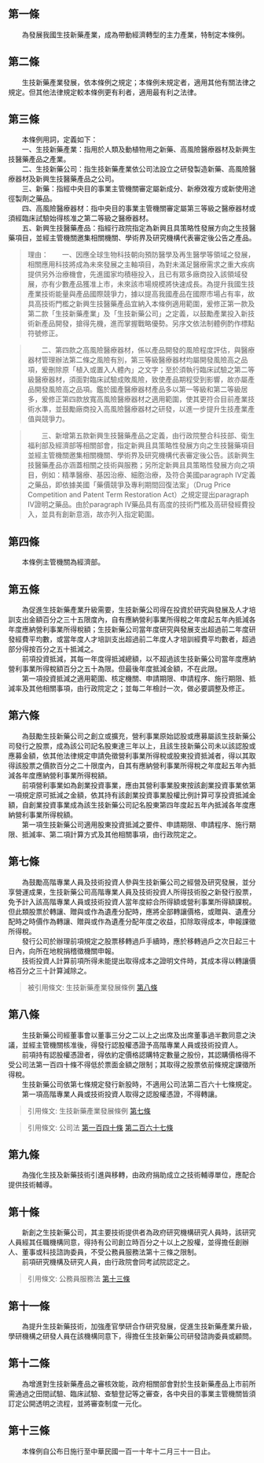 第一條 
-------
　　為發展我國生技新藥產業，成為帶動經濟轉型的主力產業，特制定本條例。  


第二條 
-------
　　生技新藥產業發展，依本條例之規定；本條例未規定者，適用其他有關法律之規定。但其他法律規定較本條例更有利者，適用最有利之法律。  


第三條 
-------
　　本條例用詞，定義如下：  
　　一、生技新藥產業：指用於人類及動植物用之新藥、高風險醫療器材及新興生技醫藥產品之產業。  
　　二、生技新藥公司：指生技新藥產業依公司法設立之研發製造新藥、高風險醫療器材及新興生技醫藥產品之公司。  
　　三、新藥：指經中央目的事業主管機關審定屬新成分、新療效複方或新使用途徑製劑之藥品。  
　　四、高風險醫療器材：指中央目的事業主管機關審定屬第三等級之醫療器材或須經臨床試驗始得核准之第二等級之醫療器材。  
　　五、新興生技醫藥產品：指經行政院指定為新興且具策略性發展方向之生技醫藥項目，並經主管機關邀集相關機關、學術界及研究機構代表審定後公告之產品。  
> 理由：　　一、因應全球生物科技朝向預防醫學及再生醫學等領域之發展，相關應用科技將成為未來發展之主軸項目，為對未滿足醫療需求之重大疾病提供另外治療機會，先進國家均積極投入，且已有眾多廠商投入該領域發展，亦有少數產品獲准上市，未來該市場規模將快速成長。為提升我國生技產業技術能量與產品國際競爭力，據以提高我國產品在國際市場占有率，故具高技術門檻之新興生技醫藥產品宜納入本條例適用範圍，爰修正第一款及第二款「生技新藥產業」及「生技新藥公司」之定義，以鼓勵產業投入新技術新產品開發，搶得先機，進而掌握戰略優勢。另序文依法制體例酌作標點符號修正。

> 　　二、第四款之高風險醫療器材，係以產品開發的風險程度評估，與醫療器材管理辦法第二條之風險有別，第三等級醫療器材均屬開發風險高之品項，爰刪除原「植入或置入人體內」之文字；至於須執行臨床試驗之第二等級醫療器材，須面對臨床試驗成敗風險，致使產品期程受到影響，故亦屬產品開發風險高之品項。鑑於國產醫療器材產品多以第一等級和第二等級居多，爰修正第四款放寬高風險醫療器材之適用範圍，使其更符合目前產業技術水準，並鼓勵廠商投入高風險醫療器材之研發，以進一步提升生技產業產值與競爭力。

> 　　三、新增第五款新興生技醫藥產品之定義，由行政院整合科技部、衛生福利部及經濟部等相關部會，指定新興且具策略性發展方向之生技醫藥項目並經主管機關邀集相關機關、學術界及研究機構代表審定後公告。該新興生技醫藥產品亦涵蓋相關之技術與服務；另所定新興且具策略性發展方向之項目，例如：精準醫療、基因治療、細胞治療，及符合美國paragraph IV定義之藥品，即依據美國「藥價競爭及專利期間回復法案」（Drug Price Competition and Patent Term Restoration Act）之規定提出paragraph IV證明之藥品。由於paragraph IV藥品具有高度的技術門檻及高研發經費投入，並具有創新意涵，故亦列入指定範圍。



第四條 
-------
　　本條例主管機關為經濟部。  


第五條 
-------
　　為促進生技新藥產業升級需要，生技新藥公司得在投資於研究與發展及人才培訓支出金額百分之三十五限度內，自有應納營利事業所得稅之年度起五年內抵減各年度應納營利事業所得稅額；生技新藥公司當年度研究與發展支出超過前二年度研發經費平均數，或當年度人才培訓支出超過前二年度人才培訓經費平均數者，超過部分得按百分之五十抵減之。  
　　前項投資抵減，其每一年度得抵減總額，以不超過該生技新藥公司當年度應納營利事業所得稅額百分之五十為限。但最後年度抵減金額，不在此限。  
　　第一項投資抵減之適用範圍、核定機關、申請期限、申請程序、施行期限、抵減率及其他相關事項，由行政院定之；並每二年檢討一次，做必要調整及修正。  


第六條 
-------
　　為鼓勵生技新藥公司之創立或擴充，營利事業原始認股或應募屬該生技新藥公司發行之股票，成為該公司記名股東達三年以上，且該生技新藥公司未以該認股或應募金額，依其他法律規定申請免徵營利事業所得稅或股東投資抵減者，得以其取得該股票之價款百分之二十限度內，自其有應納營利事業所得稅之年度起五年內抵減各年度應納營利事業所得稅額。  
　　前項營利事業如為創業投資事業，應由其營利事業股東按該創業投資事業依第一項規定原可抵減之金額，依其持有該創業投資事業股權比例計算可享投資抵減金額，自創業投資事業成為該生技新藥公司記名股東第四年度起五年內抵減各年度應納營利事業所得稅額。  
　　第一項生技新藥公司適用股東投資抵減之要件、申請期限、申請程序、施行期限、抵減率、第二項計算方式及其他相關事項，由行政院定之。  


第七條 
-------
　　為鼓勵高階專業人員及技術投資人參與生技新藥公司之經營及研究發展，並分享營運成果，生技新藥公司高階專業人員及技術投資人所得技術股之新發行股票，免予計入該高階專業人員或技術投資人當年度綜合所得額或營利事業所得額課稅。但此類股票於轉讓、贈與或作為遺產分配時，應將全部轉讓價格，或贈與、遺產分配時之時價作為轉讓、贈與或作為遺產分配年度之收益，扣除取得成本，申報課徵所得稅。  
　　發行公司於辦理前項規定之股票移轉過戶手續時，應於移轉過戶之次日起三十日內，向所在地稅捐稽徵機關申報。  
　　技術投資人計算前項所得未能提出取得成本之證明文件時，其成本得以轉讓價格百分之三十計算減除之。  
> 被引用條文: 生技新藥產業發展條例 [第八條](../../經濟貿易/中小企業/生技新藥產業發展條例.md#第八條-)



第八條 
-------
　　生技新藥公司經董事會以董事三分之二以上之出席及出席董事過半數同意之決議，並經主管機關核准後，得發行認股權憑證予高階專業人員或技術投資人。  
　　前項持有認股權憑證者，得依約定價格認購特定數量之股份，其認購價格得不受公司法第一百四十條不得低於票面金額之限制；其取得之股票依前條規定課徵所得稅。  
　　生技新藥公司依第七條規定發行新股時，不適用公司法第二百六十七條規定。  
　　第一項高階專業人員或技術投資人取得之認股權憑證，不得轉讓。  
> 引用條文: 生技新藥產業發展條例 [第七條](../../經濟貿易/中小企業/生技新藥產業發展條例.md#第七條-)

> 引用條文: 公司法 [第一百四十條](../../經濟貿易/商業/公司法.md#第一百四十條-) [第二百六十七條](../../經濟貿易/商業/公司法.md#第二百六十七條-)



第九條 
-------
　　為強化生技及新藥技術引進與移轉，由政府捐助成立之技術輔導單位，應配合提供技術輔導。  


第十條 
-------
　　新創之生技新藥公司，其主要技術提供者為政府研究機構研究人員時，該研究人員經其任職機構同意，得持有公司創立時百分之十以上之股權，並得擔任創辦人、董事或科技諮詢委員，不受公務員服務法第十三條之限制。  
　　前項研究機構及研究人員，由行政院會同考試院認定之。  
> 引用條文: 公務員服務法 [第十三條](../../人事其他/人事事務/公務員服務法.md#第十三條-經商之禁止)



第十一條 
---------
　　為提升生技新藥技術，加強產官學研合作研究發展，促進生技新藥產業升級，學研機構之研發人員在該機構同意下，得擔任生技新藥公司研發諮詢委員或顧問。  


第十二條 
---------
　　為增進對生技新藥產品之審核效能，政府相關部會對於生技新藥產品上市前所需通過之田間試驗、臨床試驗、查驗登記等之審查，各中央目的事業主管機關皆須訂定公開透明之流程，並將審查制度一元化。  


第十三條 
---------
　　本條例自公布日施行至中華民國一百一十年十二月三十一日止。
